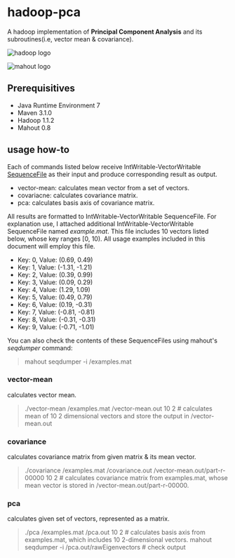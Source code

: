 # hadoop-pca

A hadoop implementation of **Principal Component Analysis** and its subroutines(i.e, vector mean & covariance).

![hadoop logo](http://hadoop.apache.org/images/hadoop-logo.jpg)

![mahout logo](http://mahout.apache.org/images/mahout-logo.png)

## Prerequisitives

* Java Runtime Environment 7
* Maven 3.1.0
* Hadoop 1.1.2
* Mahout 0.8

## usage how-to

Each of commands listed below receive IntWritable-VectorWritable [SequenceFile](http://blog.cloudera.com/blog/2011/01/hadoop-io-sequence-map-set-array-bloommap-files/) as their input and produce corresponding result as output.

* vector-mean: calculates mean vector from a set of vectors.
* covariacne: calculates covariance matrix.
* pca: calculates basis axis of covariance matrix.

All results are formatted to IntWritable-VectorWritable SequenceFile. For explanation use, I attached additional IntWritable-VectorWritable SequenceFile named *example.mat*. This file includes 10 vectors listed below, whose key ranges [0, 10). All usage examples included in this document will employ this file.

* Key: 0, Value: (0.69, 0.49)
* Key: 1, Value: (-1.31, -1.21)
* Key: 2, Value: (0.39, 0.99)
* Key: 3, Value: (0.09, 0.29)
* Key: 4, Value: (1.29, 1.09)
* Key: 5, Value: (0.49, 0.79)
* Key: 6, Value: (0.19, -0.31)
* Key: 7, Value: (-0.81, -0.81)
* Key: 8, Value: (-0.31, -0.31)
* Key: 9, Value: (-0.71, -1.01)

You can also check the contents of these SequenceFiles using mahout's *seqdumper* command:

> mahout seqdumper -i /examples.mat

### vector-mean

calculates vector mean.

> ./vector-mean /examples.mat /vector-mean.out 10 2 # calculates mean of 10 2 dimensional vectors and store the output in /vector-mean.out

### covariance

calculates covariance matrix from given matrix & its mean vector.

> ./covariance /examples.mat /covariance.out /vector-mean.out/part-r-00000 10 2 # calculates covariance matrix from examples.mat, whose mean vector is stored in /vector-mean.out/part-r-00000.

### pca

calculates given set of vectors, represented as a matrix.

> ./pca /examples.mat /pca.out 10 2 # calculates basis axis from examples.mat, which includes 10 2-dimensional vectors.
mahout seqdumper -i /pca.out/rawEigenvectors # check output
